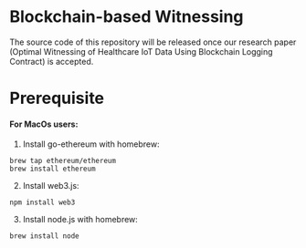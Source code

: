 # Blockchain-based Witnessing

The source code of this repository will be released once our research paper (Optimal Witnessing of Healthcare IoT Data Using Blockchain Logging Contract) is accepted.


# Prerequisite
#### For MacOs users:


1. Install go-ethereum with homebrew:

```
brew tap ethereum/ethereum
brew install ethereum
```

2. Install web3.js:

```
npm install web3
```

3. Install node.js with homebrew:

```
brew install node

```
